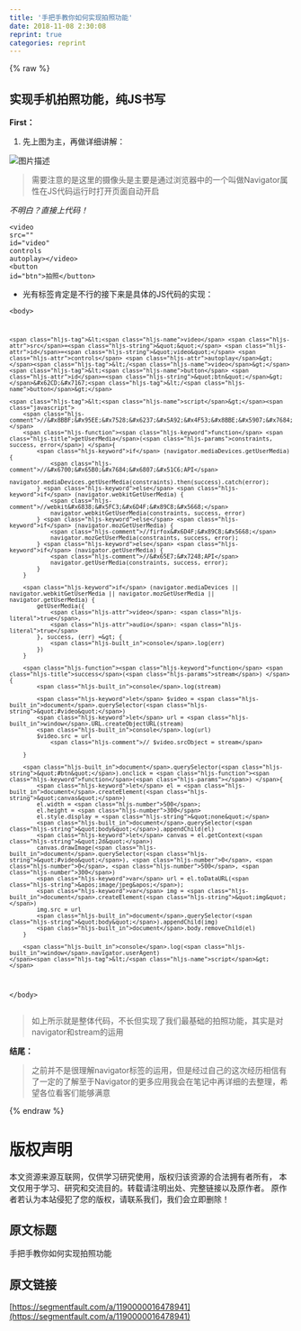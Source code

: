 ```yaml
---
title: '手把手教你如何实现拍照功能' 
date: 2018-11-08 2:30:08
reprint: true
categories: reprint
---
```


{% raw %}
<h2 id="articleHeader0">&#x5B9E;&#x73B0;&#x624B;&#x673A;&#x62CD;&#x7167;&#x529F;&#x80FD;&#xFF0C;&#x7EAF;JS&#x4E66;&#x5199;</h2><p><strong>First&#xFF1A;</strong></p><ol><li>&#x5148;&#x4E0A;&#x56FE;&#x4E3A;&#x4E3B;&#xFF0C;&#x518D;&#x505A;&#x8BE6;&#x7EC6;&#x8BB2;&#x89E3;&#xFF1A;</li></ol><p><span class="img-wrap"><img data-src="/img/bVbhiWd?w=498&amp;h=230" src="https://static.alili.tech/img/bVbhiWd?w=498&amp;h=230" alt="&#x56FE;&#x7247;&#x63CF;&#x8FF0;" title="&#x56FE;&#x7247;&#x63CF;&#x8FF0;" style="cursor:pointer;display:inline"></span></p><blockquote>&#x9700;&#x8981;&#x6CE8;&#x610F;&#x7684;&#x662F;&#x8FD9;&#x91CC;&#x7684;&#x6444;&#x50CF;&#x5934;&#x662F;&#x4E3B;&#x8981;&#x662F;&#x901A;&#x8FC7;&#x6D4F;&#x89C8;&#x5668;&#x4E2D;&#x7684;&#x4E00;&#x4E2A;&#x53EB;&#x505A;Navigator&#x5C5E;&#x6027;&#x5728;JS&#x4EE3;&#x7801;&#x8FD0;&#x884C;&#x65F6;&#x6253;&#x5F00;&#x9875;&#x9762;&#x81EA;&#x52A8;&#x5F00;&#x542F;</blockquote><p><em>&#x4E0D;&#x660E;&#x767D;&#xFF1F;&#x76F4;&#x63A5;&#x4E0A;&#x4EE3;&#x7801;&#xFF01;</em></p><div class="widget-codetool" style="display:none"><div class="widget-codetool--inner"><span class="selectCode code-tool" data-toggle="tooltip" data-placement="top" title="" data-original-title="&#x5168;&#x9009;"></span> <span type="button" class="copyCode code-tool" data-toggle="tooltip" data-placement="top" data-clipboard-text=" // HTML 5&#xA0; &#x7684;getUserMedia API&#x63D0;&#x4F9B;&#x4E86;&#x8BBF;&#x95EE;&#x5A92;&#x4F53;&#x7684;&#x80FD;&#x529B;, &#x57FA;&#x4E8E;&#x8BE5;&#x7279;&#x6027;, &#x5F00;&#x53D1;&#x8005;&#x53EF;&#x4EE5;&#x4E0D;&#x4F9D;&#x8D56;&#x4EFB;&#x4F55;&#x6D4F;&#x89C8;&#x5668;&#x63D2;&#x4EF6;&#x4E0B;&#x53BB;&#x8BBF;&#x95EE;&#x89C6;&#x9891;&#x548C;&#x97F3;&#x9891;&#x7B49;&#x8BBE;&#x5907;.&#x5982;navigator.mediaDevices.getUserMedia
        //&#x4E0D;&#x540C;&#x6D4F;&#x89C8;&#x5668;&#x7684;api&#xFF1A;

        //&#x8BBF;&#x95EE;&#x7528;&#x6237;&#x5A92;&#x4F53;&#x8BBE;&#x5907;&#x7684;&#x517C;&#x5BB9;&#x65B9;&#x6CD5;
        function getUserMedia(constraints, success, error) {
            if (navigator.mediaDevices.getUserMedia) {
                //&#x6700;&#x65B0;&#x7684;&#x6807;&#x51C6;API
                navigator.mediaDevices.getUserMedia(constraints).then(success).catch(error);
            } else if (navigator.webkitGetUserMedia) {
                //webkit&#x6838;&#x5FC3;&#x6D4F;&#x89C8;&#x5668;
                navigator.webkitGetUserMedia(constraints, success, error)
            } else if (navigator.mozGetUserMedia) {
                //firfox&#x6D4F;&#x89C8;&#x5668;
                navigator.mozGetUserMedia(constraints, success, error);
            } else if (navigator.getUserMedia) {
                //&#x65E7;&#x7248;API
                navigator.getUserMedia(constraints, success, error);
            }
        }
        if (navigator.mediaDevices || navigator.webkitGetUserMedia || navigator.mozGetUserMedia || navigator.getUserMedia) {
            getUserMedia({
                video: true,
                audio: true,
            }, (stream) =&gt; {
                console.log(stream)
            }, (err) =&gt; {
                console.log(err)
            })
        }" title="" data-original-title="&#x590D;&#x5236;"></span> <span type="button" class="saveToNote code-tool" data-toggle="tooltip" data-placement="top" title="" data-original-title="&#x653E;&#x8FDB;&#x7B14;&#x8BB0;"></span></div></div><pre class="hljs scilab"><code> <span class="hljs-comment">// HTML 5&#xA0; &#x7684;getUserMedia API&#x63D0;&#x4F9B;&#x4E86;&#x8BBF;&#x95EE;&#x5A92;&#x4F53;&#x7684;&#x80FD;&#x529B;, &#x57FA;&#x4E8E;&#x8BE5;&#x7279;&#x6027;, &#x5F00;&#x53D1;&#x8005;&#x53EF;&#x4EE5;&#x4E0D;&#x4F9D;&#x8D56;&#x4EFB;&#x4F55;&#x6D4F;&#x89C8;&#x5668;&#x63D2;&#x4EF6;&#x4E0B;&#x53BB;&#x8BBF;&#x95EE;&#x89C6;&#x9891;&#x548C;&#x97F3;&#x9891;&#x7B49;&#x8BBE;&#x5907;.&#x5982;navigator.mediaDevices.getUserMedia</span>
        <span class="hljs-comment">//&#x4E0D;&#x540C;&#x6D4F;&#x89C8;&#x5668;&#x7684;api&#xFF1A;</span>

        <span class="hljs-comment">//&#x8BBF;&#x95EE;&#x7528;&#x6237;&#x5A92;&#x4F53;&#x8BBE;&#x5907;&#x7684;&#x517C;&#x5BB9;&#x65B9;&#x6CD5;</span>
        <span class="hljs-function"><span class="hljs-keyword">function</span> <span class="hljs-title">getUserMedia</span><span class="hljs-params">(constraints, success, error)</span> {</span>
            <span class="hljs-keyword">if</span> (navigator.mediaDevices.getUserMedia) {
                <span class="hljs-comment">//&#x6700;&#x65B0;&#x7684;&#x6807;&#x51C6;API</span>
                navigator.mediaDevices.getUserMedia(constraints).<span class="hljs-keyword">then</span>(success).<span class="hljs-keyword">catch</span>(<span class="hljs-built_in">error</span>);
            } <span class="hljs-keyword">else</span> <span class="hljs-keyword">if</span> (navigator.webkitGetUserMedia) {
                <span class="hljs-comment">//webkit&#x6838;&#x5FC3;&#x6D4F;&#x89C8;&#x5668;</span>
                navigator.webkitGetUserMedia(constraints, success, <span class="hljs-built_in">error</span>)
            } <span class="hljs-keyword">else</span> <span class="hljs-keyword">if</span> (navigator.mozGetUserMedia) {
                <span class="hljs-comment">//firfox&#x6D4F;&#x89C8;&#x5668;</span>
                navigator.mozGetUserMedia(constraints, success, <span class="hljs-built_in">error</span>);
            } <span class="hljs-keyword">else</span> <span class="hljs-keyword">if</span> (navigator.getUserMedia) {
                <span class="hljs-comment">//&#x65E7;&#x7248;API</span>
                navigator.getUserMedia(constraints, success, <span class="hljs-built_in">error</span>);
            }
        }
        <span class="hljs-keyword">if</span> (navigator.mediaDevices || navigator.webkitGetUserMedia || navigator.mozGetUserMedia || navigator.getUserMedia) {
            getUserMedia({
                video: true,
                audio: true,
            }, (stream) =&gt; {
                console.<span class="hljs-built_in">log</span>(stream)
            }, (err) =&gt; {
                console.<span class="hljs-built_in">log</span>(err)
            })
        }</code></pre><blockquote>&#x4EE5;&#x4E0A;&#x5C31;&#x662F;&#x4EE3;&#x7801;&#x7684;&#x5177;&#x4F53;&#x5448;&#x73B0;&#xFF0C;&#x5927;&#x90E8;&#x5206;&#x5DF2;&#x52A0;&#x5165;&#x529F;&#x80FD;&#x6CE8;&#x91CA;&#xFF0C;&#x5F88;&#x5BB9;&#x6613;&#x7406;&#x89E3;&#xFF0C;&#x5982;&#x679C;&#x8FD8;&#x4E0D;&#x7406;&#x89E3;&#x53EA;&#x80FD;&#x53BB;&#x5148;&#x4E86;&#x89E3;&#x4E0B;navigator&#x5C5E;&#x6027;&#x4E86;<br>1.&#x4EE3;&#x7801;&#x7684;&#x524D;&#x534A;&#x6BB5;getUserMedia&#x51FD;&#x6570;&#x4E2D;&#x7684;&#x64CD;&#x4F5C;&#x662F;&#x4E3A;&#x4E86;&#x5B9E;&#x73B0;&#x517C;&#x5BB9;&#xFF0C;&#x5F88;&#x597D;&#x7406;&#x89E3;&#x56E0;&#x4E3A;&#x5FC5;&#x987B;&#x4FDD;&#x8BC1;&#x81EA;&#x5DF1;&#x7684;&#x4EE3;&#x7801;&#x53EF;&#x4EE5;&#x5728;&#x5F88;&#x591A;&#x6D4F;&#x89C8;&#x5668;&#x662F;&#x65E0;&#x5DEE;&#x522B;&#x8FD0;&#x884C;<br>2.&#x4EE3;&#x7801;&#x7684;&#x7B2C;&#x4E8C;&#x90E8;&#x5206;IF&#x8BED;&#x53E5;&#x4E2D;&#x5219;&#x662F;&#x4E3A;&#x4E86;&#x8C03;&#x7528;getUserMedia&#x51FD;&#x6570;&#x5E76;&#x4E14;&#x53C2;&#x6570;&#x662F;&#x4E00;&#x4E2A;&#x5BF9;&#x8C61;&#x52A0;&#x4E24;&#x4E2A;&#x51FD;&#x6570;&#x7684;&#x65B9;&#x5F0F;&#xFF0C;&#x5176;&#x4E2D;&#x5BF9;&#x8C61;&#x7684;&#x8BDD;&#x5C31;&#x662F;&#x5A92;&#x4F53;&#x6807;&#x7B7E; video&#x548C;audio &#x4E24;&#x4E2A;&#x4E3A;TRUE&#x8BF4;&#x660E;&#x90FD;&#x8981;&#x5F00;&#x542F; &#x7D27;&#x63A5;&#x7740;&#x5C31;&#x662F;&#x4E24;&#x4E2A;&#x51FD;&#x6570;&#x4E00;&#x4E2A;&#x662F;&#x6210;&#x529F;&#x7684;&#x56DE;&#x8C03;&#x5176;&#x4E2D;&#x5B9E;&#x53C2;&#x4E3A;stream&#x53EF;&#x4EE5;&#x6709;&#x4E9B;&#x540C;&#x5B66;&#x5BF9;&#x8FD9;&#x4E2A;&#x53C2;&#x6570;&#x4E0D;&#x600E;&#x4E48;&#x7406;&#x89E3;&#x4E0D;&#x6015; &#x4E00;&#x4F1A;&#x622A;&#x56FE;&#x9001;&#x4E0A;&#xFF0C; &#x8FD8;&#x6709;&#x5C31;&#x662F;&#x5931;&#x8D25;&#x7684;&#x56DE;&#x8C03;&#xFF0C;&#x5728;&#x6B64;&#x4E0D;&#x505A;&#x8FC7;&#x591A;&#x8BB2;&#x89E3;&#x3002;</blockquote><ul><li>&#x4EE5;&#x4E0B;&#x662F;&#x5173;&#x4E8E;Stream&#x7684;&#x4FE1;&#x606F;&#x5177;&#x4F53;&#x5982;&#x56FE;&#x4E2D;&#x6240;&#x793A;&#xFF1A;</li></ul><p><span class="img-wrap"><img data-src="/img/bVbhiYa?w=1022&amp;h=226" src="https://static.alili.tech/img/bVbhiYa?w=1022&amp;h=226" alt="&#x56FE;&#x7247;&#x63CF;&#x8FF0;" title="&#x56FE;&#x7247;&#x63CF;&#x8FF0;" style="cursor:pointer;display:inline"></span></p><ul><li>&#x76F8;&#x4FE1;&#x5F88;&#x591A;&#x5C0F;&#x4F19;&#x4F34;&#x5DF2;&#x7ECF;&#x770B;&#x89C1;&#x4E86; &#x6211;console.log&#x6253;&#x5370;&#x51FA;&#x540E;&#x6E7F;&#x4E00;&#x4E2A;&#x53EB;&#x505A;MediaStream&#x7684;&#x5BF9;&#x8C61;</li><li>&#x63A5;&#x4E0B;&#x6765;&#xFF0C;&#x8FDB;&#x5165;&#x7B2C;&#x4E8C;&#x6B65;</li></ul><p><strong>Second:</strong><br>&#x521B;&#x5EFA;&#x4E24;&#x4E2A;&#x6807;&#x7B7E;&#x5F53;&#x7136;&#x662F;&#x6211;&#x4EEC;&#x7684;video &#x548C; button&#x6309;&#x94AE;&#x54AF;&#x5177;&#x4F53;&#x4EE3;&#x7801;&#x5982;&#x4E0B;&#x663E;&#x793A;&#xFF1A;</p><div class="widget-codetool" style="display:none"><div class="widget-codetool--inner"><span class="selectCode code-tool" data-toggle="tooltip" data-placement="top" title="" data-original-title="&#x5168;&#x9009;"></span> <span type="button" class="copyCode code-tool" data-toggle="tooltip" data-placement="top" data-clipboard-text="&lt;video src=&quot;&quot; id=&quot;video&quot; controls autoplay&gt;&lt;/video&gt;
&lt;button id=&quot;btn&quot;&gt;&#x62CD;&#x7167;&lt;/button&gt;" title="" data-original-title="&#x590D;&#x5236;"></span> <span type="button" class="saveToNote code-tool" data-toggle="tooltip" data-placement="top" title="" data-original-title="&#x653E;&#x8FDB;&#x7B14;&#x8BB0;"></span></div></div><pre class="hljs xml"><code><span class="hljs-tag">&lt;<span class="hljs-name">video</span> <span class="hljs-attr">src</span>=<span class="hljs-string">&quot;&quot;</span> <span class="hljs-attr">id</span>=<span class="hljs-string">&quot;video&quot;</span> <span class="hljs-attr">controls</span> <span class="hljs-attr">autoplay</span>&gt;</span><span class="hljs-tag">&lt;/<span class="hljs-name">video</span>&gt;</span>
<span class="hljs-tag">&lt;<span class="hljs-name">button</span> <span class="hljs-attr">id</span>=<span class="hljs-string">&quot;btn&quot;</span>&gt;</span>&#x62CD;&#x7167;<span class="hljs-tag">&lt;/<span class="hljs-name">button</span>&gt;</span></code></pre><ul><li>&#x5149;&#x6709;&#x6807;&#x7B7E;&#x80AF;&#x5B9A;&#x662F;&#x4E0D;&#x884C;&#x7684;&#x63A5;&#x4E0B;&#x6765;&#x662F;&#x5177;&#x4F53;&#x7684;JS&#x4EE3;&#x7801;&#x7684;&#x5B9E;&#x73B0;&#xFF1A;</li></ul><div class="widget-codetool" style="display:none"><div class="widget-codetool--inner"><span class="selectCode code-tool" data-toggle="tooltip" data-placement="top" title="" data-original-title="&#x5168;&#x9009;"></span> <span type="button" class="copyCode code-tool" data-toggle="tooltip" data-placement="top" data-clipboard-text=" function success(stream) {
            console.log(stream)

            let $video = document.querySelector(&quot;#video&quot;)
            let url = window.URL.createObjectURL(stream)
            console.log(url)
            $video.src = url
                // $video.srcObject = stream

        }

        document.querySelector(&quot;#btn&quot;).onclick = function() {
            let el = document.createElement(&quot;canvas&quot;)
            el.width = 500;
            el.height = 300
            el.style.display = &quot;none&quot;
            document.querySelector(&quot;body&quot;).appendChild(el)
            let canvas = el.getContext(&quot;2d&quot;)
            canvas.drawImage(document.querySelector(&quot;#video&quot;), 0, 0, 500, 300)
            var url = el.toDataURL(&apos;image/jpeg&apos;);
            var img = document.createElement(&quot;img&quot;)
            img.src = url
            document.querySelector(&quot;body&quot;).appendChild(img)
            document.body.removeChild(el)
        }" title="" data-original-title="&#x590D;&#x5236;"></span> <span type="button" class="saveToNote code-tool" data-toggle="tooltip" data-placement="top" title="" data-original-title="&#x653E;&#x8FDB;&#x7B14;&#x8BB0;"></span></div></div><pre class="hljs qml"><code> <span class="hljs-function"><span class="hljs-keyword">function</span> <span class="hljs-title">success</span>(<span class="hljs-params">stream</span>) </span>{
            <span class="hljs-built_in">console</span>.log(stream)

            <span class="hljs-keyword">let</span> $video = <span class="hljs-built_in">document</span>.querySelector(<span class="hljs-string">&quot;#video&quot;</span>)
            <span class="hljs-keyword">let</span> <span class="hljs-built_in">url</span> = <span class="hljs-built_in">window</span>.URL.createObjectURL(stream)
            <span class="hljs-built_in">console</span>.log(<span class="hljs-built_in">url</span>)
            $video.src = <span class="hljs-built_in">url</span>
                <span class="hljs-comment">// $video.srcObject = stream</span>

        }

        <span class="hljs-built_in">document</span>.querySelector(<span class="hljs-string">&quot;#btn&quot;</span>).onclick = <span class="hljs-function"><span class="hljs-keyword">function</span>(<span class="hljs-params"></span>) </span>{
            <span class="hljs-keyword">let</span> el = <span class="hljs-built_in">document</span>.createElement(<span class="hljs-string">&quot;canvas&quot;</span>)
            el.width = <span class="hljs-number">500</span>;
            el.height = <span class="hljs-number">300</span>
            el.style.display = <span class="hljs-string">&quot;none&quot;</span>
            <span class="hljs-built_in">document</span>.querySelector(<span class="hljs-string">&quot;body&quot;</span>).appendChild(el)
            <span class="hljs-keyword">let</span> canvas = el.getContext(<span class="hljs-string">&quot;2d&quot;</span>)
            canvas.drawImage(<span class="hljs-built_in">document</span>.querySelector(<span class="hljs-string">&quot;#video&quot;</span>), <span class="hljs-number">0</span>, <span class="hljs-number">0</span>, <span class="hljs-number">500</span>, <span class="hljs-number">300</span>)
            <span class="hljs-built_in">var</span> <span class="hljs-built_in">url</span> = el.toDataURL(<span class="hljs-string">&apos;image/jpeg&apos;</span>);
            <span class="hljs-built_in">var</span> img = <span class="hljs-built_in">document</span>.createElement(<span class="hljs-string">&quot;img&quot;</span>)
            img.src = <span class="hljs-built_in">url</span>
            <span class="hljs-built_in">document</span>.querySelector(<span class="hljs-string">&quot;body&quot;</span>).appendChild(img)
            <span class="hljs-built_in">document</span>.body.removeChild(el)
        }</code></pre><blockquote>&#x5C0F;&#x4F19;&#x4F34;&#x4EEC;&#x80AF;&#x5B9A;&#x5F88;&#x7EB3;&#x95F7;&#x8FD9;&#x4E2A;success&#x51FD;&#x6570;&#x662F;&#x600E;&#x4E48;&#x6765;&#x7684;&#x5176;&#x5B9E;&#x662F;&#xFF1A;</blockquote><p><span class="img-wrap"><img data-src="/img/bVbhi37?w=542&amp;h=226" src="https://static.alili.tech/img/bVbhi37?w=542&amp;h=226" alt="&#x56FE;&#x7247;&#x63CF;&#x8FF0;" title="&#x56FE;&#x7247;&#x63CF;&#x8FF0;" style="cursor:pointer;display:inline"></span></p><ul><li>&#x5F88;&#x660E;&#x663E;&#x6211;&#x628A;&#x4E4B;&#x524D;&#x7684;&#x7BAD;&#x5934;&#x51FD;&#x6570;&#x6362;&#x4E2A;&#x4E86;&#x4E00;&#x4E2A;&#x6210;&#x529F;&#x7684;&#x56DE;&#x8C03;&#x51FD;&#x6570;&#x4E3B;&#x8981;&#x662F;&#x5904;&#x7406;video&#x7684;src&#x95EE;&#x9898;&#x8BDE;&#x751F;&#x7684;</li></ul><blockquote>&#x5728;&#x505A;&#x6700;&#x540E;&#x603B;&#x7ED3;&#x4E4B;&#x524D;&#xFF0C;&#x5148;&#x628A;&#x6574;&#x4F53;&#x4EE3;&#x7801;&#x5949;&#x4E0A;&#xFF1A;</blockquote><p><strong>Third</strong></p><div class="widget-codetool" style="display:none"><div class="widget-codetool--inner"><span class="selectCode code-tool" data-toggle="tooltip" data-placement="top" title="" data-original-title="&#x5168;&#x9009;"></span> <span type="button" class="copyCode code-tool" data-toggle="tooltip" data-placement="top" data-clipboard-text="&lt;body&gt;

    &lt;video src=&quot;&quot; id=&quot;video&quot; controls autoplay&gt;&lt;/video&gt;
    &lt;button id=&quot;btn&quot;&gt;&#x62CD;&#x7167;&lt;/button&gt;

    &lt;script&gt;
        //&#x8BBF;&#x95EE;&#x7528;&#x6237;&#x5A92;&#x4F53;&#x8BBE;&#x5907;&#x7684;&#x517C;&#x5BB9;&#x65B9;&#x6CD5;
        function getUserMedia(constraints, success, error) {
            if (navigator.mediaDevices.getUserMedia) {
                //&#x6700;&#x65B0;&#x7684;&#x6807;&#x51C6;API
                navigator.mediaDevices.getUserMedia(constraints).then(success).catch(error);
            } else if (navigator.webkitGetUserMedia) {
                //webkit&#x6838;&#x5FC3;&#x6D4F;&#x89C8;&#x5668;
                navigator.webkitGetUserMedia(constraints, success, error)
            } else if (navigator.mozGetUserMedia) {
                //firfox&#x6D4F;&#x89C8;&#x5668;
                navigator.mozGetUserMedia(constraints, success, error);
            } else if (navigator.getUserMedia) {
                //&#x65E7;&#x7248;API
                navigator.getUserMedia(constraints, success, error);
            }
        }

        if (navigator.mediaDevices || navigator.webkitGetUserMedia || navigator.mozGetUserMedia || navigator.getUserMedia) {
            getUserMedia({
                video: true,
                audio: true
            }, success, (err) =&gt; {
                console.log(err)
            })
        }

        function success(stream) {
            console.log(stream)

            let $video = document.querySelector(&quot;#video&quot;)
            let url = window.URL.createObjectURL(stream)
            console.log(url)
            $video.src = url
                // $video.srcObject = stream

        }

        document.querySelector(&quot;#btn&quot;).onclick = function() {
            let el = document.createElement(&quot;canvas&quot;)
            el.width = 500;
            el.height = 300
            el.style.display = &quot;none&quot;
            document.querySelector(&quot;body&quot;).appendChild(el)
            let canvas = el.getContext(&quot;2d&quot;)
            canvas.drawImage(document.querySelector(&quot;#video&quot;), 0, 0, 500, 300)
            var url = el.toDataURL(&apos;image/jpeg&apos;);
            var img = document.createElement(&quot;img&quot;)
            img.src = url
            document.querySelector(&quot;body&quot;).appendChild(img)
            document.body.removeChild(el)
        }

        console.log(window.navigator.userAgent)
    &lt;/script&gt;
&lt;/body&gt;" title="" data-original-title="&#x590D;&#x5236;"></span> <span type="button" class="saveToNote code-tool" data-toggle="tooltip" data-placement="top" title="" data-original-title="&#x653E;&#x8FDB;&#x7B14;&#x8BB0;"></span></div></div><pre class="hljs xml"><code><span class="hljs-tag">&lt;<span class="hljs-name">body</span>&gt;</span>

    <span class="hljs-tag">&lt;<span class="hljs-name">video</span> <span class="hljs-attr">src</span>=<span class="hljs-string">&quot;&quot;</span> <span class="hljs-attr">id</span>=<span class="hljs-string">&quot;video&quot;</span> <span class="hljs-attr">controls</span> <span class="hljs-attr">autoplay</span>&gt;</span><span class="hljs-tag">&lt;/<span class="hljs-name">video</span>&gt;</span>
    <span class="hljs-tag">&lt;<span class="hljs-name">button</span> <span class="hljs-attr">id</span>=<span class="hljs-string">&quot;btn&quot;</span>&gt;</span>&#x62CD;&#x7167;<span class="hljs-tag">&lt;/<span class="hljs-name">button</span>&gt;</span>

    <span class="hljs-tag">&lt;<span class="hljs-name">script</span>&gt;</span><span class="javascript">
        <span class="hljs-comment">//&#x8BBF;&#x95EE;&#x7528;&#x6237;&#x5A92;&#x4F53;&#x8BBE;&#x5907;&#x7684;&#x517C;&#x5BB9;&#x65B9;&#x6CD5;</span>
        <span class="hljs-function"><span class="hljs-keyword">function</span> <span class="hljs-title">getUserMedia</span>(<span class="hljs-params">constraints, success, error</span>) </span>{
            <span class="hljs-keyword">if</span> (navigator.mediaDevices.getUserMedia) {
                <span class="hljs-comment">//&#x6700;&#x65B0;&#x7684;&#x6807;&#x51C6;API</span>
                navigator.mediaDevices.getUserMedia(constraints).then(success).catch(error);
            } <span class="hljs-keyword">else</span> <span class="hljs-keyword">if</span> (navigator.webkitGetUserMedia) {
                <span class="hljs-comment">//webkit&#x6838;&#x5FC3;&#x6D4F;&#x89C8;&#x5668;</span>
                navigator.webkitGetUserMedia(constraints, success, error)
            } <span class="hljs-keyword">else</span> <span class="hljs-keyword">if</span> (navigator.mozGetUserMedia) {
                <span class="hljs-comment">//firfox&#x6D4F;&#x89C8;&#x5668;</span>
                navigator.mozGetUserMedia(constraints, success, error);
            } <span class="hljs-keyword">else</span> <span class="hljs-keyword">if</span> (navigator.getUserMedia) {
                <span class="hljs-comment">//&#x65E7;&#x7248;API</span>
                navigator.getUserMedia(constraints, success, error);
            }
        }

        <span class="hljs-keyword">if</span> (navigator.mediaDevices || navigator.webkitGetUserMedia || navigator.mozGetUserMedia || navigator.getUserMedia) {
            getUserMedia({
                <span class="hljs-attr">video</span>: <span class="hljs-literal">true</span>,
                <span class="hljs-attr">audio</span>: <span class="hljs-literal">true</span>
            }, success, (err) =&gt; {
                <span class="hljs-built_in">console</span>.log(err)
            })
        }

        <span class="hljs-function"><span class="hljs-keyword">function</span> <span class="hljs-title">success</span>(<span class="hljs-params">stream</span>) </span>{
            <span class="hljs-built_in">console</span>.log(stream)

            <span class="hljs-keyword">let</span> $video = <span class="hljs-built_in">document</span>.querySelector(<span class="hljs-string">&quot;#video&quot;</span>)
            <span class="hljs-keyword">let</span> url = <span class="hljs-built_in">window</span>.URL.createObjectURL(stream)
            <span class="hljs-built_in">console</span>.log(url)
            $video.src = url
                <span class="hljs-comment">// $video.srcObject = stream</span>

        }

        <span class="hljs-built_in">document</span>.querySelector(<span class="hljs-string">&quot;#btn&quot;</span>).onclick = <span class="hljs-function"><span class="hljs-keyword">function</span>(<span class="hljs-params"></span>) </span>{
            <span class="hljs-keyword">let</span> el = <span class="hljs-built_in">document</span>.createElement(<span class="hljs-string">&quot;canvas&quot;</span>)
            el.width = <span class="hljs-number">500</span>;
            el.height = <span class="hljs-number">300</span>
            el.style.display = <span class="hljs-string">&quot;none&quot;</span>
            <span class="hljs-built_in">document</span>.querySelector(<span class="hljs-string">&quot;body&quot;</span>).appendChild(el)
            <span class="hljs-keyword">let</span> canvas = el.getContext(<span class="hljs-string">&quot;2d&quot;</span>)
            canvas.drawImage(<span class="hljs-built_in">document</span>.querySelector(<span class="hljs-string">&quot;#video&quot;</span>), <span class="hljs-number">0</span>, <span class="hljs-number">0</span>, <span class="hljs-number">500</span>, <span class="hljs-number">300</span>)
            <span class="hljs-keyword">var</span> url = el.toDataURL(<span class="hljs-string">&apos;image/jpeg&apos;</span>);
            <span class="hljs-keyword">var</span> img = <span class="hljs-built_in">document</span>.createElement(<span class="hljs-string">&quot;img&quot;</span>)
            img.src = url
            <span class="hljs-built_in">document</span>.querySelector(<span class="hljs-string">&quot;body&quot;</span>).appendChild(img)
            <span class="hljs-built_in">document</span>.body.removeChild(el)
        }

        <span class="hljs-built_in">console</span>.log(<span class="hljs-built_in">window</span>.navigator.userAgent)
    </span><span class="hljs-tag">&lt;/<span class="hljs-name">script</span>&gt;</span>
<span class="hljs-tag">&lt;/<span class="hljs-name">body</span>&gt;</span></code></pre><blockquote>&#x5982;&#x4E0A;&#x6240;&#x793A;&#x5C31;&#x662F;&#x6574;&#x4F53;&#x4EE3;&#x7801;&#xFF0C;&#x4E0D;&#x957F;&#x4F46;&#x5B9E;&#x73B0;&#x4E86;&#x6211;&#x4EEC;&#x6700;&#x57FA;&#x7840;&#x7684;&#x62CD;&#x7167;&#x529F;&#x80FD;&#xFF0C;&#x5176;&#x5B9E;&#x662F;&#x5BF9;navigator&#x548C;stream&#x7684;&#x8FD0;&#x7528;</blockquote><p><strong>&#x7ED3;&#x5C3E;&#xFF1A;</strong></p><blockquote>&#x4E4B;&#x524D;&#x5E76;&#x4E0D;&#x662F;&#x5F88;&#x7406;&#x89E3;navigator&#x6807;&#x7B7E;&#x7684;&#x8FD0;&#x7528;&#xFF0C;&#x4F46;&#x662F;&#x7ECF;&#x8FC7;&#x81EA;&#x5DF1;&#x7684;&#x8FD9;&#x6B21;&#x7ECF;&#x5386;&#x76F8;&#x4FE1;&#x6709;&#x4E86;&#x4E00;&#x5B9A;&#x7684;&#x4E86;&#x89E3;&#x81F3;&#x4E8E;Navigator&#x7684;&#x66F4;&#x591A;&#x5E94;&#x7528;&#x6211;&#x4F1A;&#x5728;&#x7B14;&#x8BB0;&#x4E2D;&#x518D;&#x8BE6;&#x7EC6;&#x7684;&#x53BB;&#x6574;&#x7406;&#xFF0C;&#x5E0C;&#x671B;&#x5404;&#x4F4D;&#x770B;&#x5BA2;&#x4EEC;&#x80FD;&#x591F;&#x6EE1;&#x610F;</blockquote>
{% endraw %}

# 版权声明
本文资源来源互联网，仅供学习研究使用，版权归该资源的合法拥有者所有，
本文仅用于学习、研究和交流目的。转载请注明出处、完整链接以及原作者。
原作者若认为本站侵犯了您的版权，请联系我们，我们会立即删除！

## 原文标题
手把手教你如何实现拍照功能

## 原文链接
[https://segmentfault.com/a/1190000016478941](https://segmentfault.com/a/1190000016478941)

